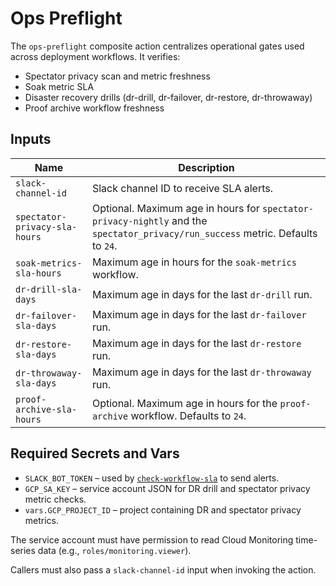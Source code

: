 # Ops Preflight

The `ops-preflight` composite action centralizes operational gates used across deployment workflows. It verifies:

- Spectator privacy scan and metric freshness
- Soak metric SLA
- Disaster recovery drills (dr-drill, dr-failover, dr-restore, dr-throwaway)
- Proof archive workflow freshness

## Inputs

| Name | Description |
| --- | --- |
| `slack-channel-id` | Slack channel ID to receive SLA alerts. |
| `spectator-privacy-sla-hours` | Optional. Maximum age in hours for `spectator-privacy-nightly` and the `spectator_privacy/run_success` metric. Defaults to `24`. |
| `soak-metrics-sla-hours` | Maximum age in hours for the `soak-metrics` workflow. |
| `dr-drill-sla-days` | Maximum age in days for the last `dr-drill` run. |
| `dr-failover-sla-days` | Maximum age in days for the last `dr-failover` run. |
| `dr-restore-sla-days` | Maximum age in days for the last `dr-restore` run. |
| `dr-throwaway-sla-days` | Maximum age in days for the last `dr-throwaway` run. |
| `proof-archive-sla-hours` | Optional. Maximum age in hours for the `proof-archive` workflow. Defaults to `24`. |

## Required Secrets and Vars

- `SLACK_BOT_TOKEN` – used by [`check-workflow-sla`](../../.github/workflows/check-workflow-sla/action.yml) to send alerts.
- `GCP_SA_KEY` – service account JSON for DR drill and spectator privacy metric checks.
- `vars.GCP_PROJECT_ID` – project containing DR and spectator privacy metrics.

The service account must have permission to read Cloud Monitoring time-series data (e.g., `roles/monitoring.viewer`).

Callers must also pass a `slack-channel-id` input when invoking the action.
